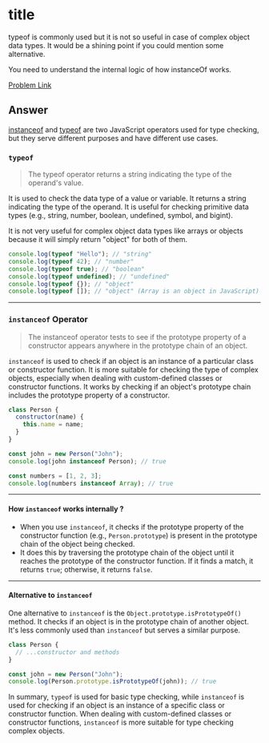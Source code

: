 # title

typeof is commonly used but it is not so useful in case of complex object data types. It would be a shining point if you could mention some alternative.

You need to understand the internal logic of how instanceOf works.

[Problem Link](https://bigfrontend.dev/question/How-does-instanceOf-work-difference-with-typeOf)

## Answer

[instanceof](https://developer.mozilla.org/en-US/docs/Web/JavaScript/Reference/Operators/instanceof) and [typeof](https://developer.mozilla.org/en-US/docs/Web/JavaScript/Reference/Operators/typeof) are two JavaScript operators used for type checking, but they serve different purposes and have different use cases.

### `typeof`

> The typeof operator returns a string indicating the type of the operand's value.

It is used to check the data type of a value or variable. It returns a string indicating the type of the operand. It is useful for checking primitive data types (e.g., string, number, boolean, undefined, symbol, and bigint).

It is not very useful for complex object data types like arrays or objects because it will simply return "object" for both of them.

```javascript
console.log(typeof "Hello"); // "string"
console.log(typeof 42); // "number"
console.log(typeof true); // "boolean"
console.log(typeof undefined); // "undefined"
console.log(typeof {}); // "object"
console.log(typeof []); // "object" (Array is an object in JavaScript)
```

---

### `instanceof` Operator

> The instanceof operator tests to see if the prototype property of a constructor appears anywhere in the prototype chain of an object.

`instanceof` is used to check if an object is an instance of a particular class or constructor function. It is more suitable for checking the type of complex objects, especially when dealing with custom-defined classes or constructor functions. It works by checking if an object's prototype chain includes the prototype property of a constructor.

```javascript
class Person {
  constructor(name) {
    this.name = name;
  }
}

const john = new Person("John");
console.log(john instanceof Person); // true

const numbers = [1, 2, 3];
console.log(numbers instanceof Array); // true
```

---

#### How `instanceof` works internally ?

- When you use `instanceof`, it checks if the prototype property of the constructor function (e.g., `Person.prototype`) is present in the prototype chain of the object being checked.
- It does this by traversing the prototype chain of the object until it reaches the prototype of the constructor function. If it finds a match, it returns `true`; otherwise, it returns `false`.

---

#### Alternative to `instanceof`

One alternative to `instanceof` is the `Object.prototype.isPrototypeOf()` method. It checks if an object is in the prototype chain of another object. It's less commonly used than `instanceof` but serves a similar purpose.

```javascript
class Person {
  // ...constructor and methods
}

const john = new Person("John");
console.log(Person.prototype.isPrototypeOf(john)); // true
```

In summary, `typeof` is used for basic type checking, while `instanceof` is used for checking if an object is an instance of a specific class or constructor function. When dealing with custom-defined classes or constructor functions, `instanceof` is more suitable for type checking complex objects.
